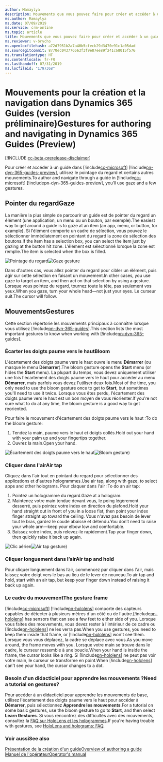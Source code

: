 ```yaml
---
author: Mamaylya
description: Mouvements que vous pouvez faire pour créer et accéder à un guide dans Dynamics 365 Guides (version préliminaire), notamment pointer du regard, écarter les doigts paume vers le haut et cliquer dans l'air.
ms.author: Mamaylya
ms.date: 07/09/2019
ms.service: crm-online
ms.topic: article
title: Mouvements que vous pouvez faire pour créer et accéder à un guide dans Dynamics 365 Guides (version préliminaire)
ms.reviewer: v-brycho
ms.openlocfilehash: a72d7951b2a7a40b5cfecb29d3470e91c1a05dad
ms.sourcegitcommit: 8770ec043776563f3f9e87ee89f241c68015f576
ms.translationtype: HT
ms.contentlocale: fr-FR
ms.lasthandoff: 07/31/2019
ms.locfileid: "1797368"
---
```

# <a name="gestures-for-authoring-and-navigating-in-dynamics-365-guides-preview"></a><span data-ttu-id="a64cb-103">Mouvements pour la création et la navigation dans Dynamics 365 Guides (version préliminaire)</span><span class="sxs-lookup"><span data-stu-id="a64cb-103">Gestures for authoring and navigating in Dynamics 365 Guides (Preview)</span></span>

[!INCLUDE [cc-beta-prerelease-disclaimer](../includes/cc-beta-prerelease-disclaimer.md)]
 
<span data-ttu-id="a64cb-104">Pour créer et accéder à un guide dans [!include[cc-microsoft](../includes/cc-microsoft.md)] [!include[pn-dyn-365-guides-preview](../includes/pn-dyn-365-guides-preview.md)], utilisez le pointage du regard et certains autres mouvements.</span><span class="sxs-lookup"><span data-stu-id="a64cb-104">To author and navigate through a guide in [!include[cc-microsoft](../includes/cc-microsoft.md)] [!include[pn-dyn-365-guides-preview](../includes/pn-dyn-365-guides-preview.md)], you’ll use gaze and a few gestures.</span></span>

## <a name="gaze"></a><span data-ttu-id="a64cb-105">Pointer du regard</span><span class="sxs-lookup"><span data-stu-id="a64cb-105">Gaze</span></span>
<span data-ttu-id="a64cb-106">La manière la plus simple de parcourir un guide est de pointer du regard un élément (une application, un menu ou un bouton, par exemple).</span><span class="sxs-lookup"><span data-stu-id="a64cb-106">The easiest way to get around a guide is to gaze at an item (an app, menu, or button, for example).</span></span> <span data-ttu-id="a64cb-107">Si l'élément comporte un cadre de sélection, vous pouvez le sélectionner immédiatement en pointant du regard la zone de sélection des boutons.</span><span class="sxs-lookup"><span data-stu-id="a64cb-107">If the item has a selection box, you can select the item just by gazing at the button hit zone.</span></span> <span data-ttu-id="a64cb-108">L'élément est sélectionné lorsque la zone est remplie.</span><span class="sxs-lookup"><span data-stu-id="a64cb-108">The item is selected when the box is filled.</span></span> 

<span data-ttu-id="a64cb-109">![Pointage du regard](media/gaze_fill_2.gif "Pointage du regard")</span><span class="sxs-lookup"><span data-stu-id="a64cb-109">![Gaze gesture](media/gaze_fill_2.gif "Gaze gesture")</span></span>
 
<span data-ttu-id="a64cb-110">Dans d'autres cas, vous allez pointer du regard pour cibler un élément, puis agir sur cette sélection en faisant un mouvement.</span><span class="sxs-lookup"><span data-stu-id="a64cb-110">In other cases, you use gaze to target an item, and then act on that selection by using a gesture.</span></span> <span data-ttu-id="a64cb-111">Lorsque vous pointez du regard, tournez toute la tête, pas seulement vos yeux.</span><span class="sxs-lookup"><span data-stu-id="a64cb-111">When you gaze, turn your whole head—not just your eyes.</span></span> <span data-ttu-id="a64cb-112">Le curseur suit.</span><span class="sxs-lookup"><span data-stu-id="a64cb-112">The cursor will follow.</span></span> 

## <a name="gestures"></a><span data-ttu-id="a64cb-113">Mouvements</span><span class="sxs-lookup"><span data-stu-id="a64cb-113">Gestures</span></span>
<span data-ttu-id="a64cb-114">Cette section répertorie les mouvements principaux à connaître lorsque vous utilisez [!include[pn-dyn-365-guides](../includes/pn-dyn-365-guides.md)].</span><span class="sxs-lookup"><span data-stu-id="a64cb-114">This section lists the most important gestures to know when working with [!include[pn-dyn-365-guides](../includes/pn-dyn-365-guides.md)].</span></span>

### <a name="bloom"></a><span data-ttu-id="a64cb-115">Écarter les doigts paume vers le haut</span><span class="sxs-lookup"><span data-stu-id="a64cb-115">Bloom</span></span> 
<span data-ttu-id="a64cb-116">L'écartement des doigts paume vers le haut ouvre le menu **Démarrer** (ou masque le menu **Démarrer**).</span><span class="sxs-lookup"><span data-stu-id="a64cb-116">The bloom gesture opens the **Start** menu (or hides the **Start** menu).</span></span> <span data-ttu-id="a64cb-117">La plupart du temps, vous devez uniquement utiliser une fois l'écartement des doigts paume vers le haut pour accéder au menu **Démarrer**, mais parfois vous devez l'utiliser deux fois.</span><span class="sxs-lookup"><span data-stu-id="a64cb-117">Most of the time, you only need to use the bloom gesture once to get to **Start**, but sometimes you'll need to use it twice.</span></span> <span data-ttu-id="a64cb-118">Lorsque vous êtes perdu, l'écartement des doigts paume vers le haut est un bon moyen de vous réorienter.</span><span class="sxs-lookup"><span data-stu-id="a64cb-118">If you're not sure what to do at any time, the bloom gesture is a good way to get reoriented.</span></span> 

<span data-ttu-id="a64cb-119">Pour faire le mouvement d'écartement des doigts paume vers le haut :</span><span class="sxs-lookup"><span data-stu-id="a64cb-119">To do the bloom gesture:</span></span> 
1.  <span data-ttu-id="a64cb-120">Tendez la main, paume vers le haut et doigts collés.</span><span class="sxs-lookup"><span data-stu-id="a64cb-120">Hold out your hand with your palm up and your fingertips together.</span></span> 
2.  <span data-ttu-id="a64cb-121">Ouvrez la main.</span><span class="sxs-lookup"><span data-stu-id="a64cb-121">Open your hand.</span></span>

<span data-ttu-id="a64cb-122">![Écartement des doigts paume vers le haut](media/bloom-gesture.PNG "Écartement des doigts paume vers le haut")</span><span class="sxs-lookup"><span data-stu-id="a64cb-122">![Bloom gesture)](media/bloom-gesture.PNG "Bloom gesture")</span></span>
 
### <a name="air-tap"></a><span data-ttu-id="a64cb-123">Cliquer dans l'air</span><span class="sxs-lookup"><span data-stu-id="a64cb-123">Air tap</span></span>
<span data-ttu-id="a64cb-124">Cliquez dans l'air tout en pointant du regard pour sélectionner des applications et d'autres hologrammes.</span><span class="sxs-lookup"><span data-stu-id="a64cb-124">Use air tap, along with gaze, to select apps and other holograms.</span></span> <span data-ttu-id="a64cb-125">Pour claquer dans l'air :</span><span class="sxs-lookup"><span data-stu-id="a64cb-125">To do an air tap:</span></span>
1.  <span data-ttu-id="a64cb-126">Pointez un hologramme du regard.</span><span class="sxs-lookup"><span data-stu-id="a64cb-126">Gaze at a hologram.</span></span>
2.  <span data-ttu-id="a64cb-127">Maintenez votre main tendue devant vous, le poing légèrement desserré, puis pointez votre index en direction du plafond.</span><span class="sxs-lookup"><span data-stu-id="a64cb-127">Hold your hand straight out in front of you in a loose fist, then point your index finger straight up toward the ceiling.</span></span> <span data-ttu-id="a64cb-128">Vous n'avez pas besoin de lever tout le bras, gardez le coude abaissé et détendu.</span><span class="sxs-lookup"><span data-stu-id="a64cb-128">You don’t need to raise your whole arm—keep your elbow low and comfortable.</span></span>
3.  <span data-ttu-id="a64cb-129">Baissez votre index, puis relevez-le rapidement.</span><span class="sxs-lookup"><span data-stu-id="a64cb-129">Tap your finger down, then quickly raise it back up again.</span></span>

<span data-ttu-id="a64cb-130">![Clic aérien](media/air-tap-gesture.PNG "Présentation de la création")</span><span class="sxs-lookup"><span data-stu-id="a64cb-130">![Air tap gesture)](media/air-tap-gesture.PNG "Authoring overview")</span></span>
 
### <a name="air-tap-and-hold"></a><span data-ttu-id="a64cb-131">Cliquer longuement dans l’air</span><span class="sxs-lookup"><span data-stu-id="a64cb-131">Air tap and hold</span></span>
<span data-ttu-id="a64cb-132">Pour cliquer longuement dans l’air, commencez par cliquer dans l'air, mais laissez votre doigt vers le bas au lieu de le lever de nouveau.</span><span class="sxs-lookup"><span data-stu-id="a64cb-132">To air tap and hold, start with an air tap, but keep your finger down instead of raising it back up again.</span></span>

### <a name="the-gesture-frame"></a><span data-ttu-id="a64cb-133">Le cadre du mouvement</span><span class="sxs-lookup"><span data-stu-id="a64cb-133">The gesture frame</span></span>
[!include[cc-microsoft](../includes/cc-microsoft.md)] <span data-ttu-id="a64cb-134">[!include[pn-hololens](../includes/pn-hololens.md)] comporte des capteurs capables de détecter à plusieurs mètres d'un côté ou de l'autre.</span><span class="sxs-lookup"><span data-stu-id="a64cb-134">[!include[pn-hololens](../includes/pn-hololens.md)] has sensors that can see a few feet to either side of you.</span></span> <span data-ttu-id="a64cb-135">Lorsque vous faites des mouvements, vous devez rester à l'intérieur de ce cadre ou [!include[pn-hololens](../includes/pn-hololens.md)] ne les verra pas.</span><span class="sxs-lookup"><span data-stu-id="a64cb-135">When you use gestures, you need to keep them inside that frame, or [!include[pn-hololens](../includes/pn-hololens.md)] won't see them.</span></span> <span data-ttu-id="a64cb-136">Lorsque vous vous déplacez, la cadre se déplace avec vous.</span><span class="sxs-lookup"><span data-stu-id="a64cb-136">As you move around, the frame moves with you.</span></span> <span data-ttu-id="a64cb-137">Lorsque votre main se trouve dans le cadre, le curseur ressemble à une boucle.</span><span class="sxs-lookup"><span data-stu-id="a64cb-137">When your hand is inside the frame, the cursor looks like a ring.</span></span> <span data-ttu-id="a64cb-138">Si [!include[pn-hololens](../includes/pn-hololens.md)] ne peut pas voir votre main, le curseur se transforme en point.</span><span class="sxs-lookup"><span data-stu-id="a64cb-138">When [!include[pn-hololens](../includes/pn-hololens.md)] can't see your hand, the cursor changes to a dot.</span></span>

### <a name="need-a-tutorial-on-gestures"></a><span data-ttu-id="a64cb-139">Besoin d'un didacticiel pour apprendre les mouvements ?</span><span class="sxs-lookup"><span data-stu-id="a64cb-139">Need a tutorial on gestures?</span></span>
<span data-ttu-id="a64cb-140">Pour accéder à un didacticiel pour apprendre les mouvements de base, utilisez l'écartement des doigts paume vers le haut pour accéder à **Démarrer**, puis sélectionnez **Apprendre les mouvements**.</span><span class="sxs-lookup"><span data-stu-id="a64cb-140">For a tutorial on some basic gestures, use the bloom gesture to go to **Start**, and then select **Learn Gestures**.</span></span> <span data-ttu-id="a64cb-141">Si vous rencontrez des difficultés avec des mouvements, consultez la [FAQ sur HoloLens et les hologrammes](https://support.microsoft.com/en-us/help/13456/hololens-and-holograms-faq).</span><span class="sxs-lookup"><span data-stu-id="a64cb-141">If you're having trouble with gestures, see [HoloLens and holograms: FAQ](https://support.microsoft.com/en-us/help/13456/hololens-and-holograms-faq).</span></span>

### <a name="see-also"></a><span data-ttu-id="a64cb-142">Voir aussi</span><span class="sxs-lookup"><span data-stu-id="a64cb-142">See also</span></span>

[<span data-ttu-id="a64cb-143">Présentation de la création d'un guide</span><span class="sxs-lookup"><span data-stu-id="a64cb-143">Overview of authoring a guide</span></span>](authoring-overview.md)<br>
[<span data-ttu-id="a64cb-144">Manuel de l'opérateur</span><span class="sxs-lookup"><span data-stu-id="a64cb-144">Operator's manual</span></span>](operator-guide.md)


